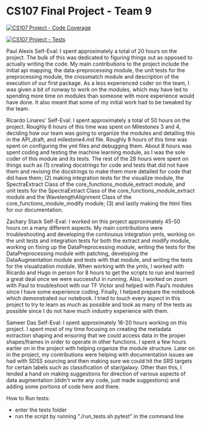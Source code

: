 # CS107 Final Project - Team 9
[![CS107 Project - Code Coverage](https://code.harvard.edu/CS107/team09_2023/actions/workflows/coverage.yml/badge.svg?branch=dev)](https://code.harvard.edu/CS107/team09_2023/actions/workflows/coverage.yml)

[![CS107 Project - Tests](https://code.harvard.edu/CS107/team09_2023/actions/workflows/tests.yml/badge.svg?branch=dev)](https://code.harvard.edu/CS107/team09_2023/actions/workflows/tests.yml)


Paul Alexis Self-Eval:
I spent approximately a total of 20 hours on the project. The bulk of this was dedicated to figuring things out as opposed to actually writing the code. My main contributions to the project include the initial api mapping, the data-preprocessing module, the unit tests for the preprocessing module, the crossmatch module and description of the execution of our first package. As a less experienced coder on the team, I was given a bit of runway to work on the modules, which may have led to spending more time on modules than someone with more experience would have done. It also meant that some of my initial work had to be tweaked by the team.

Ricardo Linares' Self-Eval:
I spent approximately a total of 50 hours on the project. Roughly 6 hours of this time was spent on Milestones 3 and 4, deciding how our team was going to organize the modules and detailing this in the API_draft, and milestone4.md file. Roughly 8 hours of this time was spent on configuring the yml files and debugging them. About 8 hours was spent coding and testing the machine learning module, as I was the sole coder of this module and its tests. The rest of the 28 hours were spent on things such as (1) creating docstrings for code and tests that did not have them and revising the docstrings to make them more detailed for code that did have them; (2) making integration tests for the visualize module, the SpectraExtract Class of the core_functions_module_extract module, and unit tests for the SpectraExtract Class of the core_functions_module_extract module and the WavelengthAlignment Class of the core_functions_module_modify module; (3) and lastly making the html files for our documentation.

Zachary Stack Self-Eval: 
I worked on this project approximately 45-50 hours on a many different aspects. My main contributions were troubleshooting and developing the continuous integration ymls, working on the unit tests and integration tests for both the extract and modify module, working on fixing up the DataPreprocessing module, writing the tests for the DataPreprocessing module with patching, developing the DataAugmentation module and tests with that module, and writing the tests for the visualization module. When working with the ymls, I worked with Ricardo and Hugo in person for 8 hours to get the scripts to run and learned a great deal once we were successful in running. Also, I worked on zoom with Paul to troubleshoot with our TF Victor and helped with Paul’s modules since I have some experience coding. Finally, I helped prepare the notebook which demonstrated our notebook. I tried to touch every aspect in this project to try to learn as much as possible and took as many of the tests as possible since I do not have much industry experience with them. 

Sameer Das Self-Eval: 
I spent approximately 18-20 hours working on this project. I spent most of my time focusing on creating the metadata extraction shaping and ensuring that we could access data in the proper shapes/frames in order to operate in other functions. I spent a few hours earlier on in the project with helping organize the module structure. Later on in the project, my contributions were helping with documentation issues we had with SDSS sourcing and then making sure we could hit the SRS targets for certain labels such as classification of star/galaxy. Other than this, I lended a hand on making suggestions for direction of various aspects of data augmentation (didn't write any code, just made suggestions) and adding some portions of code here and there. 

How to Run tests:
- enter the tests folder
- run the script by running "./run_tests.sh pytest" in the command line
